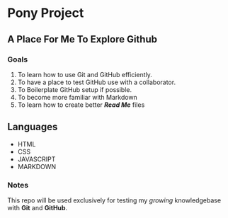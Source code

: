 # Pony Project
## A Place For Me To Explore Github
### Goals

1. To learn how to use Git and GitHub efficiently. 
2. To have a place to test GitHub use with a collaborator. 
3. To Boilerplate GitHub setup if possible. 
4. To become more familiar with Markdown
5. To learn how to create better **_Read Me_** files

## Languages
* HTML
* CSS
* JAVASCRIPT
* MARKDOWN

### Notes

This repo will be used exclusively for testing my *growing* knowledgebase with **Git** and **GitHub**. 

